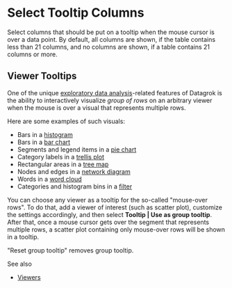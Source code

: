 <!-- TITLE: Select Tooltip Columns -->
<!-- SUBTITLE: -->

# Select Tooltip Columns

Select columns that should be put on a tooltip when the mouse cursor is over a data point. By default,
all columns are shown, if the table contains less than 21 columns, and no columns are shown, if a table
contains 21 columns or more.

## Viewer Tooltips

One of the unique [exploratory data analysis](exploratory-data-analysis.md)-related 
 features of Datagrok is the ability to interactively visualize
_group of rows_ on an arbitrary viewer when the mouse is over a visual that represents multiple rows.
 
Here are some examples of such visuals:
* Bars in a [histogram](../viewers/histogram.md)
* Bars in a [bar chart](../viewers/bar-chart.md)
* Segments and legend items in a [pie chart](../viewers/pie-chart.md)
* Category labels in a [trellis plot](../viewers/trellis-plot.md)
* Rectangular areas in a [tree map](../viewers/tree-map.md)
* Nodes and edges in a [network diagram](../viewers/network-diagram.md)
* Words in a [word cloud](../viewers/word-cloud.md)
* Categories and histogram bins in a [filter](../viewers/filters.md)

You can choose any viewer as a tooltip for the so-called "mouse-over rows". To do that, add a
viewer of interest (such as scatter plot), customize the settings accordingly, and then
select **Tooltip | Use as group tooltip**. After that, once a mouse cursor gets over the segment
that represents multiple rows, a scatter plot containing only mouse-over rows will be shown in a
tooltip. 

"Reset group tooltip" removes group tooltip.

See also
* [Viewers](../visualize/viewers.md)

